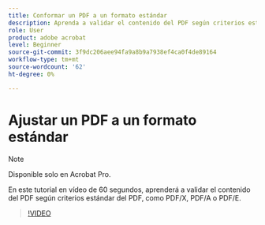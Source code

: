 ```yaml
---
title: Conformar un PDF a un formato estándar
description: Aprenda a validar el contenido del PDF según criterios estándar del PDF, como PDF/X, PDF/A o PDF/E
role: User
product: adobe acrobat
level: Beginner
source-git-commit: 3f9dc206aee94fa9a8b9a7938ef4ca0f4de89164
workflow-type: tm+mt
source-wordcount: '62'
ht-degree: 0%

---
```


# Ajustar un PDF a un formato estándar

>[!NOTE]
>
>Disponible solo en Acrobat Pro.

En este tutorial en vídeo de 60 segundos, aprenderá a validar el contenido del PDF según criterios estándar del PDF, como PDF/X, PDF/A o PDF/E.

>[!VIDEO](https://video.tv.adobe.com/v/3409906?quality=12&learn=on&hidetitle=true)
